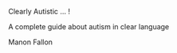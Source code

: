 <span id="calibre_link-74" class="calibre1"></span>Clearly Autistic … !

A complete guide about autism in clear language

Manon Fallon
